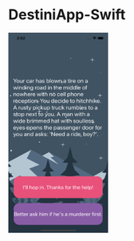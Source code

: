 # DestiniApp-Swift

<p float="left">
<img src="Documentation/image.png" width="200" height="400">
</p>
